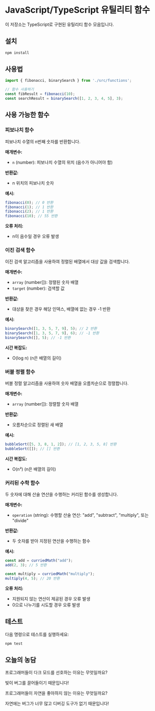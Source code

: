 # JavaScript/TypeScript 유틸리티 함수

이 저장소는 TypeScript로 구현된 유틸리티 함수 모음입니다.

## 설치

```bash
npm install
```

## 사용법

```typescript
import { fibonacci, binarySearch } from './src/functions';

// 함수 사용하기
const fibResult = fibonacci(10);
const searchResult = binarySearch([1, 2, 3, 4, 5], 3);
```

## 사용 가능한 함수

### 피보나치 함수

피보나치 수열의 n번째 숫자를 반환합니다.

**매개변수:**
- `n` (number): 피보나치 수열의 위치 (음수가 아니어야 함)

**반환값:**
- n 위치의 피보나치 숫자

**예시:**

```typescript
fibonacci(0); // 0 반환
fibonacci(1); // 1 반환
fibonacci(2); // 1 반환
fibonacci(10); // 55 반환
```

**오류 처리:**
- n이 음수일 경우 오류 발생

### 이진 검색 함수

이진 검색 알고리즘을 사용하여 정렬된 배열에서 대상 값을 검색합니다.

**매개변수:**
- `array` (number[]): 정렬된 숫자 배열
- `target` (number): 검색할 값

**반환값:**
- 대상을 찾은 경우 해당 인덱스, 배열에 없는 경우 -1 반환

**예시:**

```typescript
binarySearch([1, 3, 5, 7, 9], 5); // 2 반환
binarySearch([1, 3, 5, 7, 9], 6); // -1 반환
binarySearch([], 5); // -1 반환
```

**시간 복잡도:**
- O(log n) (n은 배열의 길이)

### 버블 정렬 함수

버블 정렬 알고리즘을 사용하여 숫자 배열을 오름차순으로 정렬합니다.

**매개변수:**
- `array` (number[]): 정렬할 숫자 배열

**반환값:**
- 오름차순으로 정렬된 새 배열

**예시:**

```typescript
bubbleSort([5, 3, 8, 1, 2]); // [1, 2, 3, 5, 8] 반환
bubbleSort([]); // [] 반환
```

**시간 복잡도:**
- O(n²) (n은 배열의 길이)

### 커리된 수학 함수

두 숫자에 대해 산술 연산을 수행하는 커리된 함수를 생성합니다.

**매개변수:**
- `operation` (string): 수행할 산술 연산: "add", "subtract", "multiply", 또는 "divide"

**반환값:**
- 두 숫자를 받아 지정된 연산을 수행하는 함수

**예시:**

```typescript
const add = curriedMath("add");
add(2, 3); // 5 반환

const multiply = curriedMath("multiply");
multiply(4, 5); // 20 반환
```

**오류 처리:**
- 지원되지 않는 연산이 제공된 경우 오류 발생
- 0으로 나누기를 시도할 경우 오류 발생

## 테스트

다음 명령으로 테스트를 실행하세요:

```bash
npm test
```

## 오늘의 농담

프로그래머들이 다크 모드를 선호하는 이유는 무엇일까요?

빛이 버그를 끌어들이기 때문입니다!

프로그래머들이 자연을 좋아하지 않는 이유는 무엇일까요?

자연에는 버그가 너무 많고 디버깅 도구가 없기 때문입니다!
